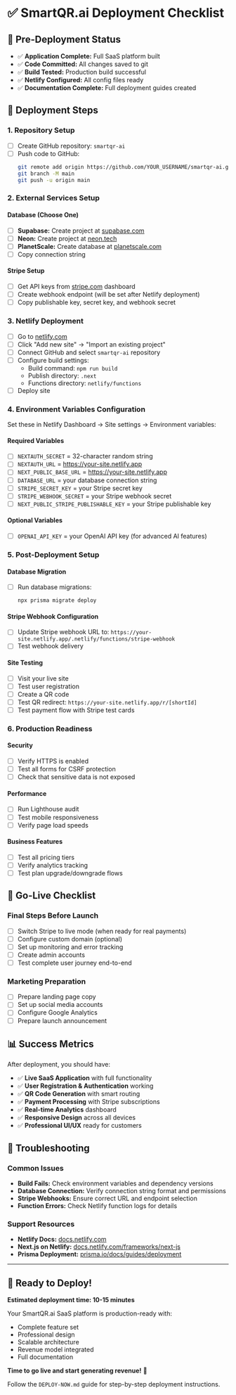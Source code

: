 # ✅ SmartQR.ai Deployment Checklist

## 🎯 Pre-Deployment Status
- ✅ **Application Complete:** Full SaaS platform built
- ✅ **Code Committed:** All changes saved to git
- ✅ **Build Tested:** Production build successful
- ✅ **Netlify Configured:** All config files ready
- ✅ **Documentation Complete:** Full deployment guides created

## 🚀 Deployment Steps

### 1. Repository Setup
- [ ] Create GitHub repository: `smartqr-ai`
- [ ] Push code to GitHub:
  ```bash
  git remote add origin https://github.com/YOUR_USERNAME/smartqr-ai.git
  git branch -M main
  git push -u origin main
  ```

### 2. External Services Setup

#### Database (Choose One)
- [ ] **Supabase:** Create project at [supabase.com](https://supabase.com)
- [ ] **Neon:** Create project at [neon.tech](https://neon.tech)
- [ ] **PlanetScale:** Create database at [planetscale.com](https://planetscale.com)
- [ ] Copy connection string

#### Stripe Setup
- [ ] Get API keys from [stripe.com](https://stripe.com) dashboard
- [ ] Create webhook endpoint (will be set after Netlify deployment)
- [ ] Copy publishable key, secret key, and webhook secret

### 3. Netlify Deployment
- [ ] Go to [netlify.com](https://netlify.com)
- [ ] Click "Add new site" → "Import an existing project"
- [ ] Connect GitHub and select `smartqr-ai` repository
- [ ] Configure build settings:
  - Build command: `npm run build`
  - Publish directory: `.next`
  - Functions directory: `netlify/functions`
- [ ] Deploy site

### 4. Environment Variables Configuration
Set these in Netlify Dashboard → Site settings → Environment variables:

#### Required Variables
- [ ] `NEXTAUTH_SECRET` = 32-character random string
- [ ] `NEXTAUTH_URL` = https://your-site.netlify.app
- [ ] `NEXT_PUBLIC_BASE_URL` = https://your-site.netlify.app
- [ ] `DATABASE_URL` = your database connection string
- [ ] `STRIPE_SECRET_KEY` = your Stripe secret key
- [ ] `STRIPE_WEBHOOK_SECRET` = your Stripe webhook secret
- [ ] `NEXT_PUBLIC_STRIPE_PUBLISHABLE_KEY` = your Stripe publishable key

#### Optional Variables
- [ ] `OPENAI_API_KEY` = your OpenAI API key (for advanced AI features)

### 5. Post-Deployment Setup

#### Database Migration
- [ ] Run database migrations:
  ```bash
  npx prisma migrate deploy
  ```

#### Stripe Webhook Configuration
- [ ] Update Stripe webhook URL to: `https://your-site.netlify.app/.netlify/functions/stripe-webhook`
- [ ] Test webhook delivery

#### Site Testing
- [ ] Visit your live site
- [ ] Test user registration
- [ ] Create a QR code
- [ ] Test QR redirect: `https://your-site.netlify.app/r/[shortId]`
- [ ] Test payment flow with Stripe test cards

### 6. Production Readiness

#### Security
- [ ] Verify HTTPS is enabled
- [ ] Test all forms for CSRF protection
- [ ] Check that sensitive data is not exposed

#### Performance
- [ ] Run Lighthouse audit
- [ ] Test mobile responsiveness
- [ ] Verify page load speeds

#### Business Features
- [ ] Test all pricing tiers
- [ ] Verify analytics tracking
- [ ] Test plan upgrade/downgrade flows

## 🎉 Go-Live Checklist

### Final Steps Before Launch
- [ ] Switch Stripe to live mode (when ready for real payments)
- [ ] Configure custom domain (optional)
- [ ] Set up monitoring and error tracking
- [ ] Create admin accounts
- [ ] Test complete user journey end-to-end

### Marketing Preparation
- [ ] Prepare landing page copy
- [ ] Set up social media accounts
- [ ] Configure Google Analytics
- [ ] Prepare launch announcement

## 📊 Success Metrics

After deployment, you should have:
- ✅ **Live SaaS Application** with full functionality
- ✅ **User Registration & Authentication** working
- ✅ **QR Code Generation** with smart routing
- ✅ **Payment Processing** with Stripe subscriptions
- ✅ **Real-time Analytics** dashboard
- ✅ **Responsive Design** across all devices
- ✅ **Professional UI/UX** ready for customers

## 🔧 Troubleshooting

### Common Issues
- **Build Fails:** Check environment variables and dependency versions
- **Database Connection:** Verify connection string format and permissions
- **Stripe Webhooks:** Ensure correct URL and endpoint selection
- **Function Errors:** Check Netlify function logs for details

### Support Resources
- **Netlify Docs:** [docs.netlify.com](https://docs.netlify.com)
- **Next.js on Netlify:** [docs.netlify.com/frameworks/next-js](https://docs.netlify.com/frameworks/next-js/)
- **Prisma Deployment:** [prisma.io/docs/guides/deployment](https://prisma.io/docs/guides/deployment)

---

## 🎯 Ready to Deploy!

**Estimated deployment time: 10-15 minutes**

Your SmartQR.ai SaaS platform is production-ready with:
- Complete feature set
- Professional design
- Scalable architecture
- Revenue model integrated
- Full documentation

**Time to go live and start generating revenue!** 🚀

Follow the `DEPLOY-NOW.md` guide for step-by-step deployment instructions.